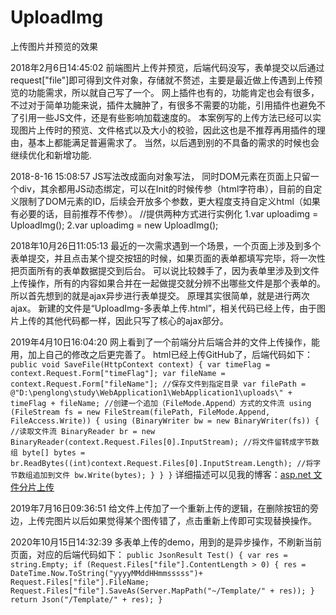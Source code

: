 # UploadImg
上传图片并预览的效果

2018年2月6日14:45:02 
前端图片上传并预览，后端代码没写，表单提交以后通过request["file"]即可得到文件对象，存储就不赘述，主要是最近做上传遇到上传预览的功能需求，所以就自己写了一个。
网上插件也有的，功能肯定也会有很多，不过对于简单功能来说，插件太臃肿了，有很多不需要的功能，引用插件也避免不了引用一些JS文件，还是有些影响加载速度的。
本案例写的上传方法已经可以实现图片上传时的预览、文件格式以及大小的校验，因此这也是不推荐再用插件的理由，基本上都能满足普遍需求了。
当然，以后遇到别的不具备的需求的时候也会继续优化和新增功能.


2018-8-16 15:08:57
JS写法改成面向对象写法， 同时DOM元素在页面上只留一个div，其余都用JS动态绑定，可以在Init的时候传参（html字符串），目前的自定义限制了DOM元素的ID，后续会开放多个参数，更大程度支持自定义html（如果有必要的话，目前推荐不传参）。
//提供两种方式进行实例化  1.var uploadimg = UploadImg(); 2.var uploadimg = new UploadImg();

2018年10月26日11:05:13
最近的一次需求遇到一个场景，一个页面上涉及到多个表单提交，并且点击某个提交按钮的时候，如果页面的表单都填写完毕，将一次性把页面所有的表单数据提交到后台。
可以说比较棘手了，因为表单里涉及到文件上传操作，所有的内容如果合并在一起做提交就分辨不出哪些文件是那个表单的。所以首先想到的就是ajax异步进行表单提交。
原理其实很简单，就是进行两次ajax。
新建的文件是“UploadImg-多表单上传.html”，相关代码已经上传，由于图片上传的其他代码都一样，因此只写了核心的ajax部分。

2019年4月10日16:04:20
网上看到了一个前端分片后端合并的文件上传操作，能用，加上自己的修改之后更完善了。
html已经上传GitHub了，后端代码如下：
`
        public void SaveFile(HttpContext context)
        {
            var timeFlag = context.Request.Form["timeFlag"];
            var fileName = context.Request.Form["fileName"];
            //保存文件到指定目录
            var filePath = @"D:\penglong\study\WebApplication1\WebApplication1\uploads\" + timeFlag + fileName;
            //创建一个追加（FileMode.Append）方式的文件流
            using (FileStream fs = new FileStream(filePath, FileMode.Append, FileAccess.Write))
            {
                using (BinaryWriter bw = new BinaryWriter(fs))
                {
                    //读取文件流
                    BinaryReader br = new BinaryReader(context.Request.Files[0].InputStream);
                    //将文件留转成字节数组
                    byte[] bytes = br.ReadBytes((int)context.Request.Files[0].InputStream.Length);
                    //将字节数组追加到文件
                    bw.Write(bytes);
                }
            }
        }
`
详细描述可以见我的博客：[asp.net 文件分片上传](https://www.cnblogs.com/sunshine-wy/p/10681765.html)

2019年7月16日09:36:51
给文件上传加了一个重新上传的逻辑，在删除按钮的旁边，上传完图片以后如果觉得某个图传错了，点击重新上传即可实现替换操作。


2020年10月15日14:32:39
多表单上传的demo，用到的是异步操作，不刷新当前页面，对应的后端代码如下：
`
public JsonResult Test()
        {
            var res = string.Empty;
            if (Request.Files["file"].ContentLength > 0)
            {
                res = DateTime.Now.ToString("yyyyMMddHHmmsssss")+ Request.Files["file"].FileName;
                Request.Files["file"].SaveAs(Server.MapPath("~/Template/" + res));
            }
            return Json("/Template/" + res);
        }
`
